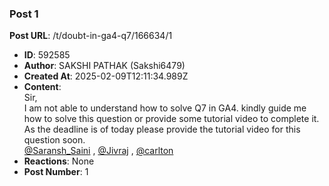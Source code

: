 ### Post 1
**Post URL**: /t/doubt-in-ga4-q7/166634/1
- **ID**: 592585
- **Author**: SAKSHI PATHAK (Sakshi6479)
- **Created At**: 2025-02-09T12:11:34.989Z
- **Content**:  
  Sir,<br>
I am not able to understand how to solve Q7 in GA4. kindly guide me how to solve this question or provide some tutorial video to complete it.<br>
As the deadline is of today please provide the tutorial video for this question soon.<br>
<a class="mention" href="/u/saransh_saini">@Saransh_Saini</a> , <a class="mention" href="/u/jivraj">@Jivraj</a> , <a class="mention" href="/u/carlton">@carlton</a>
- **Reactions**: None
- **Post Number**: 1

